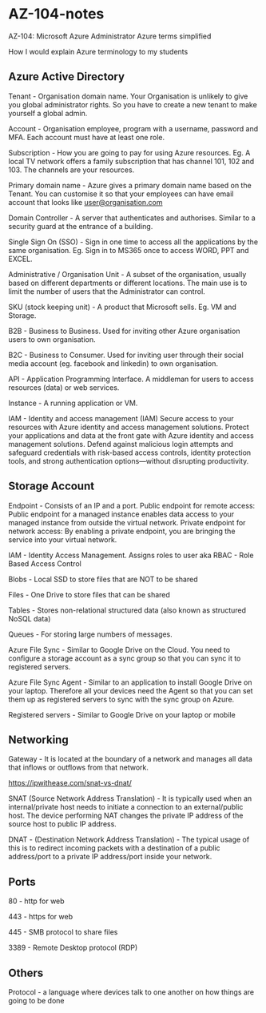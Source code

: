 # AZ-104-notes
AZ-104: Microsoft Azure Administrator
Azure terms simplified

How I would explain Azure terminology to my students

## Azure Active Directory

Tenant - Organisation domain name. Your Organisation is unlikely to give you global administrator rights. So you have to create a new tenant to make yourself a global admin.

Account - Organisation employee, program with a username, password and MFA. Each account must have at least one role.

Subscription - How you are going to pay for using Azure resources. Eg. A local TV network offers a family subscription that has channel 101, 102 and 103. The channels are your resources.

Primary domain name - Azure gives a primary domain name based on the Tenant. You can customise it so that your employees can have email account that looks like <user@organisation.com>

Domain Controller - A server that authenticates and authorises. Similar to a security guard at the entrance of a building.

Single Sign On (SSO) - Sign in one time to access all the applications by the same organisation. Eg. Sign in to MS365 once to access WORD, PPT and EXCEL.

Administrative / Organisation Unit - A subset of the organisation, usually based on different departments or different locations. The main use is to limit the number of users that the Administrator can control.

SKU (stock keeping unit) - A product that Microsoft sells. Eg. VM and Storage.

B2B - Business to Business. Used for inviting other Azure organisation users to own organisation.

B2C - Business to Consumer. Used for inviting user through their social media account (eg. facebook and linkedin) to own organisation.

API - Application Programming Interface. A middleman for users to access resources (data) or web services.

Instance - A running application or VM.

IAM - Identity and access management (IAM) Secure access to your resources with Azure identity and access management solutions. Protect your applications and data at the front gate with Azure identity and access management solutions. Defend against malicious login attempts and safeguard credentials with risk-based access controls, identity protection tools, and strong authentication options—without disrupting productivity.


## Storage Account

Endpoint - Consists of an IP and a port. Public endpoint for remote access: Public endpoint for a managed instance enables data access to your managed instance from outside the virtual network. Private endpoint for network access: By enabling a private endpoint, you are bringing the service into your virtual network.

IAM - Identity Access Management. Assigns roles to user aka RBAC - Role Based Access Control

Blobs - Local SSD to store files that are NOT to be shared

Files - One Drive to store files that can be shared

Tables - Stores non-relational structured data (also known as structured NoSQL data)

Queues - For storing large numbers of messages.

Azure File Sync - Similar to Google Drive on the Cloud. You need to configure a storage account as a sync group so that you can sync it to registered servers.

Azure File Sync Agent - Similar to an application to install Google Drive on your laptop. Therefore all your devices need the Agent so that you can set them up as registered servers to sync with the sync group on Azure.

Registered servers - Similar to Google Drive on your laptop or mobile

## Networking

Gateway - It is located at the boundary of a network and manages all data that inflows or outflows from that network.

https://ipwithease.com/snat-vs-dnat/

SNAT (Source Network Address Translation) - It is typically used when an internal/private host needs to initiate a connection to an external/public host. The device performing NAT changes the private IP address of the source host to public IP address.

DNAT - (Destination Network Address Translation) - The typical usage of this is to redirect incoming packets with a destination of a public address/port to a private IP address/port inside your network.

## Ports

80 - http for web

443 - https for web

445 - SMB protocol to share files

3389 - Remote Desktop protocol (RDP)

## Others

Protocol - a language where devices talk to one another on how things are going to be done


